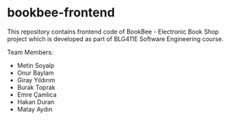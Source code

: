 # bookbee-frontend
This repository contains frontend code of BookBee - Electronic Book Shop project which is developed as part of BLG411E Software Engineering course.

Team Members:
- Metin Soyalp
- Onur Baylam
- Giray Yıldırım
- Burak Toprak
- Emre Çamlıca
- Hakan Duran
- Matay Aydın

